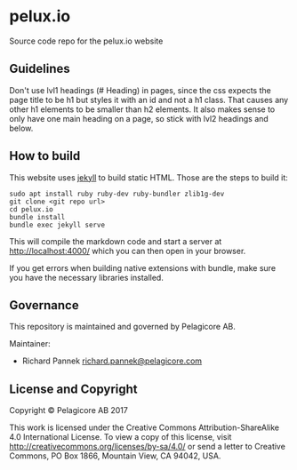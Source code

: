 # pelux.io

Source code repo for the pelux.io website

## Guidelines

Don't use lvl1 headings (\# Heading) in pages, since the css expects the page
title to be h1 but styles it with an id and not a h1 class. That causes any
other h1 elements to be smaller than h2 elements. It also makes sense to only
have one main heading on a page, so stick with lvl2 headings and below.

## How to build

This website uses [jekyll](https://jekyllrb.com/) to build static HTML. Those
are the steps to build it:

    sudo apt install ruby ruby-dev ruby-bundler zlib1g-dev
    git clone <git repo url>
    cd pelux.io
    bundle install
    bundle exec jekyll serve

This will compile the markdown code and start a server at
[http://localhost:4000/](http://localhost:4000/) which you can then open in your
browser.

If you get errors when building native extensions with bundle, make sure you
have the necessary libraries installed.

## Governance

This repository is maintained and governed by Pelagicore AB.

Maintainer:

- Richard Pannek <richard.pannek@pelagicore.com>

## License and Copyright

Copyright &copy; Pelagicore AB 2017

This work is licensed under the Creative Commons
Attribution-ShareAlike 4.0 International License. To view a copy of
this license, visit http://creativecommons.org/licenses/by-sa/4.0/ or
send a letter to Creative Commons, PO Box 1866, Mountain View, CA
94042, USA.
